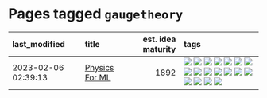 # Pages tagged `gaugetheory`

|last_modified|title|est. idea maturity|tags
|:---|:---|---:|:---|
|2023-02-06 02:39:13|[Physics For ML](../physics_for_ml.md)|1892|[![](https://img.shields.io/badge/tag-brownianmotion-4d5a4)](../tags/brownianmotion.md) [![](https://img.shields.io/badge/tag-curriculum-e168be)](../tags/curriculum.md) [![](https://img.shields.io/badge/tag-curvature-96f12e)](../tags/curvature.md) [![](https://img.shields.io/badge/tag-education-5e378d)](../tags/education.md) [![](https://img.shields.io/badge/tag-eigenvectors-394ee4)](../tags/eigenvectors.md) [![](https://img.shields.io/badge/tag-gaugetheory-cc5ed7)](../tags/gaugetheory.md) [![](https://img.shields.io/badge/tag-grouptheory-dd597e)](../tags/grouptheory.md) [![](https://img.shields.io/badge/tag-machinelearning-c6963e)](../tags/machinelearning.md) [![](https://img.shields.io/badge/tag-manifolds-e8ae48)](../tags/manifolds.md) [![](https://img.shields.io/badge/tag-ode-b5ec2c)](../tags/ode.md) [![](https://img.shields.io/badge/tag-optimization-53417a)](../tags/optimization.md) [![](https://img.shields.io/badge/tag-pde-f76896)](../tags/pde.md) [![](https://img.shields.io/badge/tag-physics-0e5ec)](../tags/physics.md) [![](https://img.shields.io/badge/tag-probabilityfields-36f98)](../tags/probabilityfields.md) [![](https://img.shields.io/badge/tag-quantummechanics-3a9a4f)](../tags/quantummechanics.md) [![](https://img.shields.io/badge/tag-relativity-d9f12f)](../tags/relativity.md) [![](https://img.shields.io/badge/tag-tensorcalculus-fe76cf)](../tags/tensorcalculus.md) [![](https://img.shields.io/badge/tag-textbook-8fb3d)](../tags/textbook.md)|
